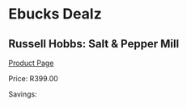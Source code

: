 
# Ebucks Dealz
## Russell Hobbs: Salt & Pepper Mill
[Product Page](https://www.ebucks.com/web/shop/productSelected.do?prodId=200634006&catId=1236470727)

Price: R399.00

Savings: 


	